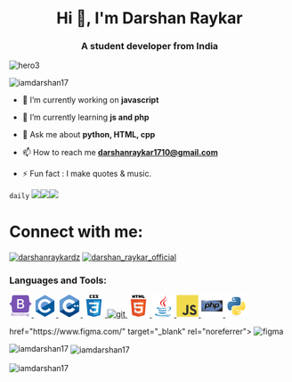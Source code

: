 <h1 align="center">Hi 👋, I'm Darshan Raykar</h1>
<h3 align="center">A student developer from India</h3>

![hero3](https://user-images.githubusercontent.com/62028116/198817024-2c47fd5c-3c2c-4562-813d-c306ea054547.jpg)

<p align="left"> <img src="https://komarev.com/ghpvc/?username=iamdarshan17&label=Profile%20views&color=0e75b6&style=flat" alt="iamdarshan17" /> </p>


- 🔭 I’m currently working on **javascript**

- 🌱 I’m currently learning **js and php**

- 💬 Ask me about **python, HTML, cpp**

- 📫 How to reach me **darshanraykar1710@gmail.com**

- ⚡ Fun fact : I make quotes & music.

`daily`
<img src="https://i.giphy.com/media/IdyAQJVN2kVPNUrojM/200.webp" width="100"><img src="https://i.giphy.com/media/LMt9638dO8dftAjtco/200.webp" width="100"><img src="https://i.giphy.com/media/KzJkzjggfGN5Py6nkT/200.webp" width="100">


<h1 align="left">Connect with me:</h1>
<p align="left">
<a href="https://twitter.com/darshanraykardz" target="blank"><img align="center" src="https://raw.githubusercontent.com/rahuldkjain/github-profile-readme-generator/master/src/images/icons/Social/twitter.svg" alt="darshanraykardz" height="30" width="40" /></a>
<a href="https://instagram.com/darshan_raykar_official" target="blank"><img align="center" src="https://raw.githubusercontent.com/rahuldkjain/github-profile-readme-generator/master/src/images/icons/Social/instagram.svg" alt="darshan_raykar_official" height="30" width="40" /></a>
</p>


<h3 align="left">Languages and Tools:</h3>
<p align="left"> <a href="https://getbootstrap.com" target="_blank"> <img src="https://raw.githubusercontent.com/devicons/devicon/master/icons/bootstrap/bootstrap-plain-wordmark.svg" alt="bootstrap" width="40" height="40"/> </a> <a href="https://www.cprogramming.com/" target="_blank"> <img src="https://raw.githubusercontent.com/devicons/devicon/master/icons/c/c-original.svg" alt="c" width="40" height="40"/> </a> <a href="https://www.w3schools.com/cpp/" target="_blank"> <img src="https://raw.githubusercontent.com/devicons/devicon/master/icons/cplusplus/cplusplus-original.svg" alt="cplusplus" width="40" height="40"/> </a> <a href="https://www.w3schools.com/css/" target="_blank"> <img src="https://raw.githubusercontent.com/devicons/devicon/master/icons/css3/css3-original-wordmark.svg" alt="css3" width="40" height="40"/> </a> <a href="https://git-scm.com/" target="_blank"> <img src="https://www.vectorlogo.zone/logos/git-scm/git-scm-icon.svg" alt="git" width="40" height="40"/> </a> <a href="https://www.w3.org/html/" target="_blank"> <img src="https://raw.githubusercontent.com/devicons/devicon/master/icons/html5/html5-original-wordmark.svg" alt="html5" width="40" height="40"/> </a> <a href="https://www.java.com" target="_blank"> <img src="https://raw.githubusercontent.com/devicons/devicon/master/icons/java/java-original.svg" alt="java" width="40" height="40"/> </a> <a href="https://developer.mozilla.org/en-US/docs/Web/JavaScript" target="_blank"> <img src="https://raw.githubusercontent.com/devicons/devicon/master/icons/javascript/javascript-original.svg" alt="javascript" width="40" height="40"/> </a> <a href="https://www.php.net" target="_blank"> <img src="https://raw.githubusercontent.com/devicons/devicon/master/icons/php/php-original.svg" alt="php" width="40" height="40"/> </a> <a href="https://www.python.org" target="_blank"> <img src="https://raw.githubusercontent.com/devicons/devicon/master/icons/python/python-original.svg" alt="python" width="40" height="40"/> </a> </p>
href="https://www.figma.com/" target="_blank" rel="noreferrer"> <img src="https://www.vectorlogo.zone/logos/figma/figma-icon.svg" alt="figma" width="40" height="40"/>
<p><img align="left" src="https://github-readme-stats.vercel.app/api/top-langs?username=iamdarshan17&show_icons=true&locale=en&layout=compact" alt="iamdarshan17" /></p>

<p>&nbsp;<img align="center" src="https://github-readme-stats.vercel.app/api?username=iamdarshan17&show_icons=true&locale=en" alt="iamdarshan17" /></p>

<p><img align="center" src="https://github-readme-streak-stats.herokuapp.com/?user=iamdarshan17&" alt="iamdarshan17" /></p>


